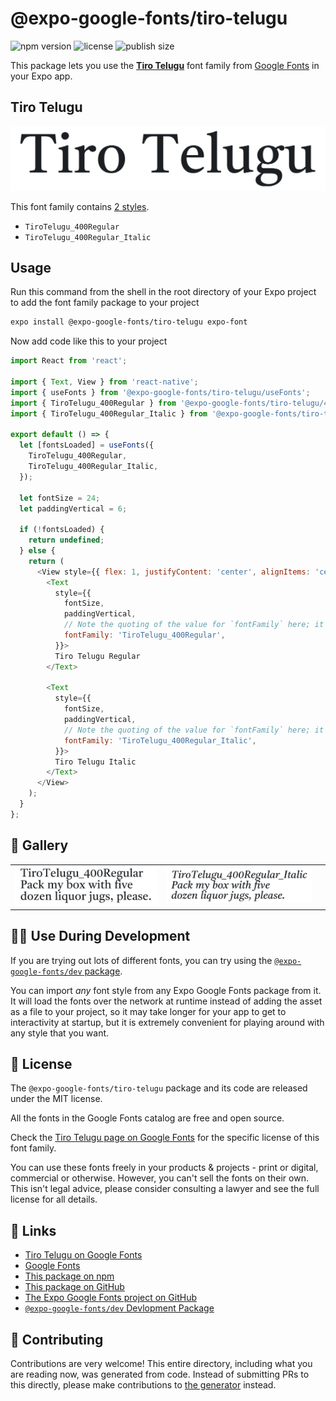 # @expo-google-fonts/tiro-telugu

![npm version](https://flat.badgen.net/npm/v/@expo-google-fonts/tiro-telugu)
![license](https://flat.badgen.net/github/license/expo/google-fonts)
![publish size](https://flat.badgen.net/packagephobia/install/@expo-google-fonts/tiro-telugu)

This package lets you use the [**Tiro Telugu**](https://fonts.google.com/specimen/Tiro+Telugu) font family from [Google Fonts](https://fonts.google.com/) in your Expo app.

## Tiro Telugu

![Tiro Telugu](./font-family.png)

This font family contains [2 styles](#-gallery).

- `TiroTelugu_400Regular`
- `TiroTelugu_400Regular_Italic`

## Usage

Run this command from the shell in the root directory of your Expo project to add the font family package to your project
```sh
expo install @expo-google-fonts/tiro-telugu expo-font
```

Now add code like this to your project
```js
import React from 'react';

import { Text, View } from 'react-native';
import { useFonts } from '@expo-google-fonts/tiro-telugu/useFonts';
import { TiroTelugu_400Regular } from '@expo-google-fonts/tiro-telugu/400Regular';
import { TiroTelugu_400Regular_Italic } from '@expo-google-fonts/tiro-telugu/400Regular_Italic';

export default () => {
  let [fontsLoaded] = useFonts({
    TiroTelugu_400Regular,
    TiroTelugu_400Regular_Italic,
  });

  let fontSize = 24;
  let paddingVertical = 6;

  if (!fontsLoaded) {
    return undefined;
  } else {
    return (
      <View style={{ flex: 1, justifyContent: 'center', alignItems: 'center' }}>
        <Text
          style={{
            fontSize,
            paddingVertical,
            // Note the quoting of the value for `fontFamily` here; it expects a string!
            fontFamily: 'TiroTelugu_400Regular',
          }}>
          Tiro Telugu Regular
        </Text>

        <Text
          style={{
            fontSize,
            paddingVertical,
            // Note the quoting of the value for `fontFamily` here; it expects a string!
            fontFamily: 'TiroTelugu_400Regular_Italic',
          }}>
          Tiro Telugu Italic
        </Text>
      </View>
    );
  }
};

```

## 🔡 Gallery


||||
|-|-|-|
|![TiroTelugu_400Regular](./TiroTelugu_400Regular.ttf.png)|![TiroTelugu_400Regular_Italic](./TiroTelugu_400Regular_Italic.ttf.png)|||


## 👩‍💻 Use During Development

If you are trying out lots of different fonts, you can try using the [`@expo-google-fonts/dev` package](https://github.com/expo/google-fonts/tree/master/font-packages/dev#readme).

You can import *any* font style from any Expo Google Fonts package from it. It will load the fonts
over the network at runtime instead of adding the asset as a file to your project, so it may take longer
for your app to get to interactivity at startup, but it is extremely convenient
for playing around with any style that you want.

## 📖 License

The `@expo-google-fonts/tiro-telugu` package and its code are released under the MIT license.

All the fonts in the Google Fonts catalog are free and open source.

Check the [Tiro Telugu page on Google Fonts](https://fonts.google.com/specimen/Tiro+Telugu) for the specific license of this font family.

You can use these fonts freely in your products & projects - print or digital, commercial or otherwise. However, you can't sell the fonts on their own. This isn't legal advice, please consider consulting a lawyer and see the full license for all details.

## 🔗 Links

- [Tiro Telugu on Google Fonts](https://fonts.google.com/specimen/Tiro+Telugu)
- [Google Fonts](https://fonts.google.com/)
- [This package on npm](https://www.npmjs.com/package/@expo-google-fonts/tiro-telugu)
- [This package on GitHub](https://github.com/expo/google-fonts/tree/master/font-packages/tiro-telugu)
- [The Expo Google Fonts project on GitHub](https://github.com/expo/google-fonts)
- [`@expo-google-fonts/dev` Devlopment Package](https://github.com/expo/google-fonts/tree/master/font-packages/dev)

## 🤝 Contributing

Contributions are very welcome! This entire directory, including what you are reading now, was generated from code. Instead of submitting PRs to this directly, please make contributions to [the generator](https://github.com/expo/google-fonts/tree/master/packages/generator) instead.
